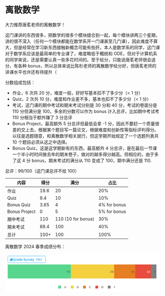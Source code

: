# 离散数学

大力推荐唐茗老师的离散数学！

这门课讲的东西很多，把数学的很多个模块缝合到一起，每个模块讲两三个星期，讲的很不深入（任何一个模块都能在数学系开一门课甚至几门课），因此难度不算大，但是经常在学习新东西接触新概念可能有些肝。本人是数学系的同学，这门课对于数学系应该是最简单的专业课了，难度略低于概统和 ODE，但对于计算机系的同学来说，还是需要认真一些多花时间的。至于给分，只能说唐茗老师很会送分，有各种 bonus，所以总体来说比陈杉老师的离散数学给分好，但唐茗老师的讲课水平也许还有待提升（

分数组成包括：

- 作业，6 次共 20 分，难度一般，好好写基本扣不了多少分（< 1 分）
- Quiz，2 次共 10 分，难度和作业差不多，基本也扣不了多少分（< 1 分）
- 考试，这门课的期中考试和期末考试分别是 30 分和 40 分，考试的卷面分是 110 分但满分是 100，多余的分数可以作为 bonus 计入总评，比如期中考试考 110 分相当于额外赚了 3 分总评
- Bonus Project，最高额外 5 分总评但最低会拿 -1 分，因此不要赶一个质量很差的交上去，根据某个题目写一篇论文，根据难度和创新性等指标评判得分。以往是选题随意，和离散数学相关就行，但这学期开始规定了一个选题列表共 10 个题目必须从这之中选择。
- Bonus Quiz，这是这学期新有的东西，最高额外 4 分总评，是在最后一节课一个半小时时间做去年的期末卷子，做对的越多得分越高。但相应的，由于多了这 4 分 bonus，期末考试的满分从 110 变成了 100，期中满分还是 110.

总评：99/100（这门课总评不给 100）

| 内容          | 得分 | 满分               | 占比         |
| ------------- | ---- | ------------------ | ------------ |
| 作业          | 19.6 | 20                 | 20%          |
| Quiz          | 9.4  | 10                 | 10%          |
| Bonus Quiz    | 3.65 | 4                  | 4% for bonus |
| Bonus Project | 0    | 5                  | 5% for bonus |
| 期中考试      | 110  | 110 (10 for bonus) | 30%          |
| 期末考试      | 89.4 | 100                | 40%          |
| 总计          | 100+ | 100                | 100%         |

离散数学 2024 春季成绩分布：

<div align="center">
    <img src="../pic/CS201.png" alt="" width="600">
</div>



